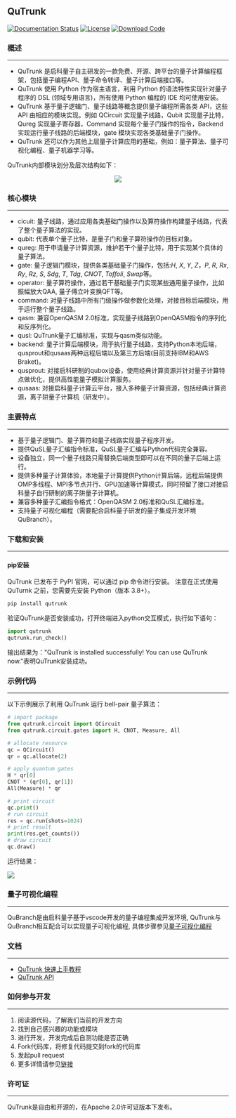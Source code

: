 ## QuTrunk

[![Documentation Status](https://img.shields.io/badge/docs-latest-brightgreen.svg)](http://developer.queco.cn/qutrunk_api/)
[![License](https://img.shields.io/badge/license-Apache%202-blue.svg)](LICENSE)
[![Download Code](https://img.shields.io/badge/download-zip-green.svg)](https://github.com/queco-quantum/qutrunk/archive/refs/heads/main.zip)


### **概述**
---
* QuTrunk 是启科量子自主研发的一款免费、开源、跨平台的量子计算编程框架，包括量子编程API、量子命令转译、量子计算后端接口等。
* QuTrunk 使用 Python 作为宿主语言，利用 Python 的语法特性实现针对量子程序的 DSL (领域专用语言)，所有使用 Python 编程的 IDE 均可使用安装。
* QuTrunk 基于量子逻辑门、量子线路等概念提供量子编程所需各类 API，这些 API 由相应的模块实现。例如 QCircuit 实现量子线路，Qubit 实现量子比特，Qureg 实现量子寄存器，Command 实现每个量子门操作的指令，Backend 实现运行量子线路的后端模块，gate 模块实现各类基础量子门操作。
* QuTrunk 还可以作为其他上层量子计算应用的基础，例如：量子算法、量子可视化编程、量子机器学习等。

QuTrunk内部模块划分及层次结构如下：  

<div align=center>
<img src="http://developer.queco.cn/media/images/qutrunkTuPian.original.png"/>
</div>


### **核心模块**
---
* cicuit: 量子线路，通过应用各类基础门操作以及算符操作构建量子线路，代表了整个量子算法的实现。
* qubit: 代表单个量子比特，是量子门和量子算符操作的目标对象。
* qureg: 用于申请量子计算资源，维护若干个量子比特，用于实现某个具体的量子算法。
* gate: 量子逻辑门模块，提供各类基础量子门操作，包括:*H*, *X*, *Y*, *Z*，*P*, *R*, *Rx*, *Ry*, *Rz*, *S*, *Sdg*, *T*, *Tdg*, *CNOT*, *Toffoli*, *Swap*等。
* operator: 量子算符操作，通过若干基础量子门实现某些通用量子操作，比如振幅放大QAA, 量子傅立叶变换QFT等。
* command: 对量子线路中所有门级操作做参数化处理，对接目标后端模块，用于运行整个量子线路。
* qasm: 兼容OpenQASM 2.0标准，实现量子线路到OpenQASM指令的序列化和反序列化。
* qusl: QuTrunk量子汇编标准，实现与qasm类似功能。
* backend: 量子计算后端模块，用于执行量子线路，支持Python本地后端，qusprout和qusaas两种远程后端以及第三方后端(目前支持IBM和AWS Braket)。
* qusprout: 对接启科研制的qubox设备，使用经典计算资源并针对量子计算特点做优化，提供高性能量子模拟计算服务。
* qusaas: 对接启科量子计算云平台，接入多种量子计算资源，包括经典计算资源，离子阱量子计算机（研发中）。


### 主要特点
---
* 基于量子逻辑门、量子算符和量子线路实现量子程序开发。
* 提供QuSL量子汇编指令标准，QuSL量子汇编与Python代码完全兼容。
* 设备独立，同一个量子线路只需替换后端类型即可以在不同的量子后端上运行。
* 提供多种量子计算体验，本地量子计算提供Python计算后端，远程后端提供OMP多线程、MPI多节点并行、GPU加速等计算模式，同时预留了接口对接启科量子自行研制的离子阱量子计算机。
* 兼容多种量子汇编指令格式：OpenQASM 2.0标准和QuSL汇编标准。
* 支持量子可视化编程（需要配合启科量子研发的量子集成开发环境 QuBranch）。


### **下载和安装**
---
#### **pip安装** 

QuTrunk 已发布于 PyPI 官网，可以通过 pip 命令进行安装。
注意在正式使用 QuTurnk 之前，您需要先安装 Python（版本 3.8+）。

  ```python
  pip install qutrunk
  ```

验证QuTrunk是否安装成功，打开终端进入python交互模式，执行如下语句：

``` python
import qutrunk
qutrunk.run_check()
```
输出结果为："QuTrunk is installed successfully! You can use QuTrunk now."表明QuTrunk安装成功。


### **示例代码**
---
以下示例展示了利用 QuTrunk 运行 bell-pair 量子算法：

  ```python
  # import package
  from qutrunk.circuit import QCircuit
  from qutrunk.circuit.gates import H, CNOT, Measure, All

  # allocate resource
  qc = QCircuit()
  qr = qc.allocate(2) 

  # apply quantum gates
  H * qr[0]   
  CNOT * (qr[0], qr[1])
  All(Measure) * qr

  # print circuit
  qc.print()   
  # run circuit
  res = qc.run(shots=1024) 
  # print result
  print(res.get_counts()) 
  # draw circuit
  qc.draw()
  ```

运行结果：
<div>
<img src="http://developer.queco.cn/media/images/bell_pairYunXingJieGuo.original.png"/>
</div>

### **量子可视化编程**  
---
QuBranch是由启科量子基于vscode开发的量子编程集成开发环境, QuTrunk与QuBranch相互配合可以实现量子可视化编程,
具体步骤参见[量子可视化编程](http://developer.queco.cn/learn/doc/detail?id=12&childrenid=14)

### **文档**
---
* [QuTrunk 快速上手教程](http://developer.queco.cn/learn/doc/detail?id=12&childrenid=14)
* [QuTrunk API](http://developer.queco.cn/qutrunk_api/)


### **如何参与开发**
---
1. 阅读源代码，了解我们当前的开发方向
2. 找到自己感兴趣的功能或模块
3. 进行开发，开发完成后自测功能是否正确
4. Fork代码库，将修复代码提交到fork的代码库
5. 发起pull request
6. 更多详情请参见[链接](./CONTRIBUTING.md)


### **许可证**
---
QuTrunk是自由和开源的，在Apache 2.0许可证版本下发布。
